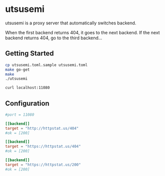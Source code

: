 # utsusemi

utsusemi is a proxy server that automatically switches backend.

When the first backend returns 404, it goes to the next backend. If the next backend returns 404, go to the third backend...

## Getting Started

```sh
cp utsusemi.toml.sample utsusemi.toml
make go-get
make
./utsusemi
```
```sh
curl localhost:11080
```

## Configuration

```toml
#port = 11080

[[backend]]
target = "http://httpstat.us/404"
#ok = [200]

[[backend]]
target = "https://httpstat.us/404"
#ok = [200]

[[backend]]
target = "https://httpstat.us/200"
#ok = [200]
```
